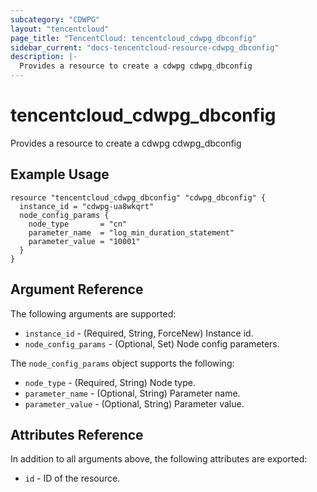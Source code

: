 ```yaml
---
subcategory: "CDWPG"
layout: "tencentcloud"
page_title: "TencentCloud: tencentcloud_cdwpg_dbconfig"
sidebar_current: "docs-tencentcloud-resource-cdwpg_dbconfig"
description: |-
  Provides a resource to create a cdwpg cdwpg_dbconfig
---
```


# tencentcloud_cdwpg_dbconfig

Provides a resource to create a cdwpg cdwpg_dbconfig

## Example Usage

```hcl
resource "tencentcloud_cdwpg_dbconfig" "cdwpg_dbconfig" {
  instance_id = "cdwpg-ua8wkqrt"
  node_config_params {
    node_type       = "cn"
    parameter_name  = "log_min_duration_statement"
    parameter_value = "10001"
  }
}
```

## Argument Reference

The following arguments are supported:

* `instance_id` - (Required, String, ForceNew) Instance id.
* `node_config_params` - (Optional, Set) Node config parameters.

The `node_config_params` object supports the following:

* `node_type` - (Required, String) Node type.
* `parameter_name` - (Optional, String) Parameter name.
* `parameter_value` - (Optional, String) Parameter value.

## Attributes Reference

In addition to all arguments above, the following attributes are exported:

* `id` - ID of the resource.




